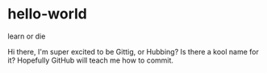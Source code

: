 # hello-world
learn or die

Hi there, I'm super excited to be Gittig, or Hubbing? Is there a kool name for it?  Hopefully GitHub will teach me how to commit.

